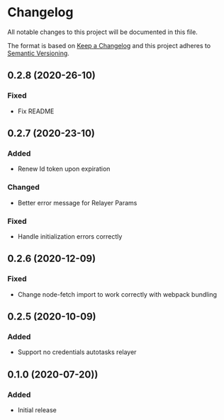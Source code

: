# Changelog
All notable changes to this project will be documented in this file.

The format is based on [Keep a Changelog](http://keepachangelog.com/en/1.0.0/)
and this project adheres to [Semantic Versioning](http://semver.org/spec/v2.0.0.html).

## 0.2.8 (2020-26-10)
### Fixed
* Fix README

## 0.2.7 (2020-23-10)
### Added
* Renew Id token upon expiration

### Changed
* Better error message for Relayer Params

### Fixed
 * Handle initialization errors correctly

## 0.2.6 (2020-12-09)
### Fixed
 * Change node-fetch import to work correctly with webpack bundling

## 0.2.5 (2020-10-09)
### Added
 * Support no credentials autotasks relayer

## 0.1.0 (2020-07-20))
### Added
 * Initial release
